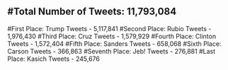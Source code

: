 #Total Number of Tweets: 11,793,084 
---
#First Place: Trump Tweets - 5,117,841
#Second Place: Rubio Tweets - 1,976,430
#Third Place: Cruz Tweets - 1,579,929
#Fourth Place: Clinton Tweets - 1,572,404
#Fifth Place: Sanders Tweets - 658,068
#Sixth Place: Carson Tweets - 366,863
#Seventh Place: Jeb! Tweets - 276,881
#Last Place: Kasich Tweets - 245,676
